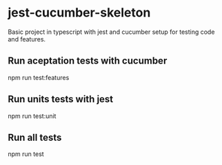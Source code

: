 # jest-cucumber-skeleton
Basic project in typescript with jest and cucumber setup for testing code and features.

## Run aceptation tests with cucumber
npm run test:features

## Run units tests with jest
npm run test:unit


## Run all tests
npm run test
